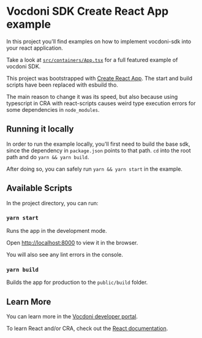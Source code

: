 Vocdoni SDK Create React App example
====================================

In this project you'll find examples on how to implement vocdoni-sdk into your
react application.

Take a look at [`src/containers/App.tsx`][app.tsx] for a full featured example
of vocdoni SDK.

This project was bootstrapped with [Create React App][cra]. The start and build
scripts have been replaced with esbuild tho.

The main reason to change it was its speed, but also because using typescript in
CRA with react-scripts causes weird type execution errors for some dependencies
in `node_modules`.

## Running it locally

In order to run the example locally, you'll first need to build the base sdk,
since the dependency in `package.json` points to that path. `cd` into the root
path and do `yarn && yarn build`.

After doing so, you can safely run `yarn && yarn start` in the example.

## Available Scripts

In the project directory, you can run:

### `yarn start`

Runs the app in the development mode.

Open [http://localhost:8000](http://localhost:8000) to view it in the browser.

You will also see any lint errors in the console.

### `yarn build`

Builds the app for production to the `public/build` folder.

## Learn More

You can learn more in the [Vocdoni developer portal][vocdoni dev portal].

To learn React and/or CRA, check out the [React documentation](https://reactjs.org/).

[app.tsx]: src/containers/App.tsx
[cra]: https://github.com/facebook/create-react-app
[vocdoni dev portal]: https://developer.vocdoni.io
